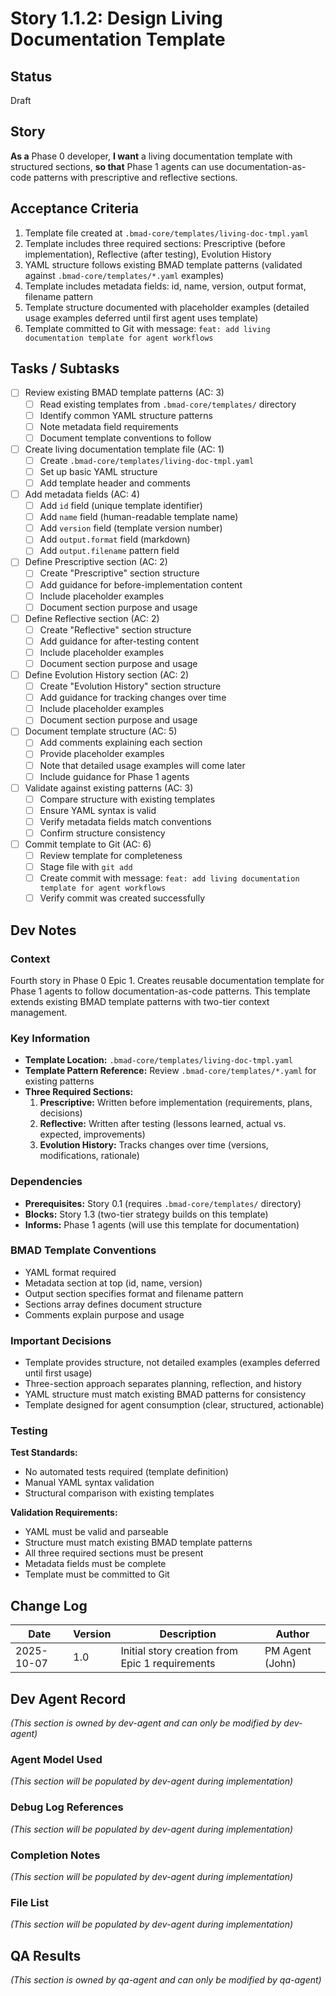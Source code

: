 # Story 1.1.2: Design Living Documentation Template

## Status
Draft

## Story
**As a** Phase 0 developer,
**I want** a living documentation template with structured sections,
**so that** Phase 1 agents can use documentation-as-code patterns with prescriptive and reflective sections.

## Acceptance Criteria

1. Template file created at `.bmad-core/templates/living-doc-tmpl.yaml`
2. Template includes three required sections: Prescriptive (before implementation), Reflective (after testing), Evolution History
3. YAML structure follows existing BMAD template patterns (validated against `.bmad-core/templates/*.yaml` examples)
4. Template includes metadata fields: id, name, version, output format, filename pattern
5. Template structure documented with placeholder examples (detailed usage examples deferred until first agent uses template)
6. Template committed to Git with message: `feat: add living documentation template for agent workflows`

## Tasks / Subtasks

- [ ] Review existing BMAD template patterns (AC: 3)
  - [ ] Read existing templates from `.bmad-core/templates/` directory
  - [ ] Identify common YAML structure patterns
  - [ ] Note metadata field requirements
  - [ ] Document template conventions to follow
- [ ] Create living documentation template file (AC: 1)
  - [ ] Create `.bmad-core/templates/living-doc-tmpl.yaml`
  - [ ] Set up basic YAML structure
  - [ ] Add template header and comments
- [ ] Add metadata fields (AC: 4)
  - [ ] Add `id` field (unique template identifier)
  - [ ] Add `name` field (human-readable template name)
  - [ ] Add `version` field (template version number)
  - [ ] Add `output.format` field (markdown)
  - [ ] Add `output.filename` pattern field
- [ ] Define Prescriptive section (AC: 2)
  - [ ] Create "Prescriptive" section structure
  - [ ] Add guidance for before-implementation content
  - [ ] Include placeholder examples
  - [ ] Document section purpose and usage
- [ ] Define Reflective section (AC: 2)
  - [ ] Create "Reflective" section structure
  - [ ] Add guidance for after-testing content
  - [ ] Include placeholder examples
  - [ ] Document section purpose and usage
- [ ] Define Evolution History section (AC: 2)
  - [ ] Create "Evolution History" section structure
  - [ ] Add guidance for tracking changes over time
  - [ ] Include placeholder examples
  - [ ] Document section purpose and usage
- [ ] Document template structure (AC: 5)
  - [ ] Add comments explaining each section
  - [ ] Provide placeholder examples
  - [ ] Note that detailed usage examples will come later
  - [ ] Include guidance for Phase 1 agents
- [ ] Validate against existing patterns (AC: 3)
  - [ ] Compare structure with existing templates
  - [ ] Ensure YAML syntax is valid
  - [ ] Verify metadata fields match conventions
  - [ ] Confirm structure consistency
- [ ] Commit template to Git (AC: 6)
  - [ ] Review template for completeness
  - [ ] Stage file with `git add`
  - [ ] Create commit with message: `feat: add living documentation template for agent workflows`
  - [ ] Verify commit was created successfully

## Dev Notes

### Context
Fourth story in Phase 0 Epic 1. Creates reusable documentation template for Phase 1 agents to follow documentation-as-code patterns. This template extends existing BMAD template patterns with two-tier context management.

### Key Information
- **Template Location:** `.bmad-core/templates/living-doc-tmpl.yaml`
- **Template Pattern Reference:** Review `.bmad-core/templates/*.yaml` for existing patterns
- **Three Required Sections:**
  1. **Prescriptive:** Written before implementation (requirements, plans, decisions)
  2. **Reflective:** Written after testing (lessons learned, actual vs. expected, improvements)
  3. **Evolution History:** Tracks changes over time (versions, modifications, rationale)

### Dependencies
- **Prerequisites:** Story 0.1 (requires `.bmad-core/templates/` directory)
- **Blocks:** Story 1.3 (two-tier strategy builds on this template)
- **Informs:** Phase 1 agents (will use this template for documentation)

### BMAD Template Conventions
- YAML format required
- Metadata section at top (id, name, version)
- Output section specifies format and filename pattern
- Sections array defines document structure
- Comments explain purpose and usage

### Important Decisions
- Template provides structure, not detailed examples (examples deferred until first usage)
- Three-section approach separates planning, reflection, and history
- YAML structure must match existing BMAD patterns for consistency
- Template designed for agent consumption (clear, structured, actionable)

### Testing

**Test Standards:**
- No automated tests required (template definition)
- Manual YAML syntax validation
- Structural comparison with existing templates

**Validation Requirements:**
- YAML must be valid and parseable
- Structure must match existing BMAD template patterns
- All three required sections must be present
- Metadata fields must be complete
- Template must be committed to Git

## Change Log

| Date | Version | Description | Author |
|------|---------|-------------|--------|
| 2025-10-07 | 1.0 | Initial story creation from Epic 1 requirements | PM Agent (John) |

## Dev Agent Record

_(This section is owned by dev-agent and can only be modified by dev-agent)_

### Agent Model Used
_(This section will be populated by dev-agent during implementation)_

### Debug Log References
_(This section will be populated by dev-agent during implementation)_

### Completion Notes
_(This section will be populated by dev-agent during implementation)_

### File List
_(This section will be populated by dev-agent during implementation)_

## QA Results

_(This section is owned by qa-agent and can only be modified by qa-agent)_
